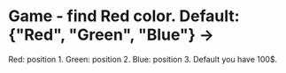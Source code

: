 # Game - find Red color. Default: {"Red", "Green", "Blue"} -> 
Red: position 1.
Green: position 2.
Blue: position 3.
Default you have 100$.
